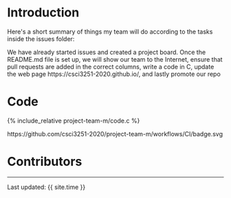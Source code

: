  <h1>Introduction</h1>
 <p> Here's a short summary of things my team will do according to the tasks inside the issues folder: </p>
 <p> We have already started issues and created a project board. Once the README.md file is set up, we will show our team to the Internet,
 ensure that pull requests are added in the correct columns, write a code in C, update the web page https://csci3251-2020.github.io/, and lastly promote our repo </p>
 <h1>Code</h1>    
 {% include_relative project-team-m/code.c %}</p>
 https://github.com/csci3251-2020/project-team-m/workflows/CI/badge.svg </p>
 <h1>Contributors</h1>

---
Last updated: {{ site.time }}

